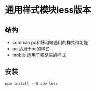 # 通用样式模块less版本
## 结构
  * common pc和移动端通用的样式和功能 
  * pc 适用于pc的样式
  * mobile 适用于移动端的样式 
  
## 安装
    npm install --S adv-less

